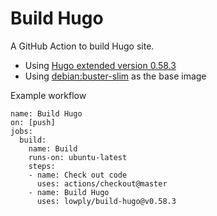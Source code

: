 # Build Hugo

A GitHub Action to build Hugo site.

- Using [Hugo extended version 0.58.3](https://github.com/gohugoio/hugo/releases/tag/v0.58.3)
- Using [debian:buster-slim](https://hub.docker.com/_/debian/) as the base image

Example workflow

```
name: Build Hugo
on: [push]
jobs:
  build:
    name: Build
    runs-on: ubuntu-latest
    steps:
    - name: Check out code
      uses: actions/checkout@master
    - name: Build Hugo
      uses: lowply/build-hugo@v0.58.3
```
